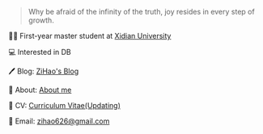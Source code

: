 > Why be afraid of the infinity of the truth, joy resides in every step of growth.

🧑‍🎓 First-year master student at [Xidian University](https://www.xidian.edu.cn/)

💻 Interested in DB

🖊️ Blog: [ZiHao's Blog](https://zihao256.github.io/)

👤 About: [About me](https://zihao256.github.io/about/)

📄 CV: [Curriculum Vitae(Updating)](https://zihao256.github.io/ZiHao256.com/Awesome_CV.pdf)

📮 Email: [zihao626@gmail.com](mailto:zihao626@gmail.com)

